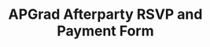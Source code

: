 ---
title: APGrad Afterparty RSVP and Payment Form
redirect_to: https://docs.google.com/forms/d/e/1FAIpQLSfU3lc49UR6monExNYcj3e84Q1D9M89vGDdtsbEQcYdax6bqA/viewform?usp=sf_link
redirect_from: 
  - /APGrad-Celeb
  - /apgrad-celeb
---